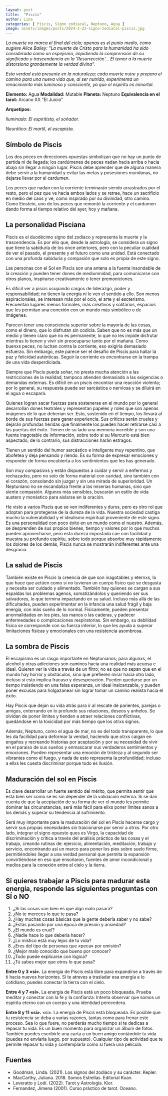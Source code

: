 ```yaml
---
layout: post
title:  "Piscis"
author: Lina
categories: [ Piscis, Signo zodiacal, Neptuno, Agua ]
image: assets/images/posts/2024-2-23-signo-zodiacal-piscis.jpg
---
```


*La muerte no marca el final del ciclo; apenas es el punto medio, como sugiere Alice Bailey: "La muerte de Cristo para la humanidad ha sido considerada como un espejismo, impidiendo la comprensión de su significado y trascendencia en la 'Resurrección'... El temor a la muerte distorsiona grandemente la verdad divina".*

*Esta verdad está presente en la naturaleza; cada muerte nutre y prepara el camino para una nueva vida que, al ser nutrida, experimenta un renacimiento más luminoso y consciente, ya que el espíritu es inmortal.*


**Elemento:** Agua
**Modalidad:** Mutable
**Planeta:** Neptuno
**Equivalencia en el tarot:** Arcano XX "El Juicio"

**Arquetipos:**

*Iluminado: El espiritista, el soñador.*

*Neurótico: El martil, el escapista.*


## Símbolo de Piscis
Los dos peces en direcciones opuestas simbolizan que no hay un punto de partida ni de llegada; los cardúmenes de peces nadan hacia arriba o hacia abajo sin llegar a ningún lugar. Piscis debe aprender que de alguna manera debe servir a la humanidad y evitar las metas y posesiones mundanas, no dejarse llevar por el cardumen.

Los peces que nadan con la corriente terminarán siendo arrastrados por el resto, pero el pez que ve hacia ambos lados y se retrae, hace un sacrificio en medio del caos y ve, como inspirado por su divinidad, otro camino. Como Einstein, uno de los peces que remontó la corriente y el cardumen dando forma al tiempo relativo del ayer, hoy y mañana.

## La personalidad Pisciana

Piscis es el duodécimo signo del zodíaco y representa la muerte y la trascendencia. Es por ello que, desde la astrología, se considera un signo que tiene la sabiduría de los once anteriores, pero con la peculiar cualidad de ver el pasado, el presente y el futuro como una unidad. Está conectado con una profunda sabiduría y compasión que solo es propia de este signo.

Las personas con el Sol en Piscis son una antena a la fuente insondable de la creación y pueden tener dones de mediumnidad, para comunicarse con otros planos, inspirarse creativamente o tener premoniciones.

Es difícil ver a piscis ocupando cargos de liderazgo, poder y responsabilidad; no tienen la energía ni le ven el sentido a ello. Son menos aspiracionales, se interesan más por el ocio, el arte y el esoterismo. Frecuentan lugares menos formales, más creativos y solitarios, espacios que les permitan una conexión con un mundo más simbólico o de imágenes.

Parecen tener una consciencia superior sobre la mayoría de las cosas, como el dinero, que lo disfrutan sin codicia. Saben que no es más que un medio y tienen claro que no es permanente, lo que no les impide disfrutar mientras lo tienen y vivir sin preocuparse tanto por el mañana. Como buenxs peces, no luchan contra la corriente, eso exigiría demasiado esfuerzo. Sin embargo, este parece ser el desafío de Piscis para hallar la paz y felicidad auténticas. Seguir la corriente es encontrarse en la trampa de una vida desperdiciada.

Siempre que Piscis pueda soñar, no presta mucha atención a las restricciones de la realidad, tampoco atienden demasiado a las exigencias o demandas externas. Es difícil en un piscis encontrar una reacción violenta; por lo general, su respuesta puede ser sarcástica o nerviosa y se diluirá en el agua o escapará.

Quienes logran sacar fuerzas para sostenerse en el mundo por lo general desarrollan dones teatrales y representan papeles y roles que son apenas imágenes de lo que deberían ser. Esto, sostenido en el tiempo, los llevará al borde de sus fuerzas para ganar experiencia. Sus críticxs serán crueles y dejarán profundas heridas que finalmente los pueden hacer retirarse casi a las puertas del éxito. Tienen de su lado una memoria increíble y son una fuente inagotable de información, sobre todo si su Mercurio está bien aspectado; de lo contrario, sus distracciones harán estragos.

Tienen un sentido del humor sarcástico e inteligente muy repentino, que abofetea y deja pensando y riendo. Es su forma de expresar emociones y responder de forma encubierta a los sentimientos que les has generado.

Son muy compasivxs y están dispuestxs a cuidar y servir a enfermxs y rechazadxs, pero no solo de forma material con caridad, sino también con el corazón, consolando sin juzgar y sin una mirada de superioridad. Un Neptuniano no se escandaliza frente a las miserias humanas, sino que siente compasión. Algunxs más sensibles, buscarán un estilo de vida austero y monástico para aislarse en la oración.

He visto a varios Piscis que se ven indiferentes y duros, pero es otro rol que adoptan para protegerse de la dureza de la vida. Nuestra sociedad castiga mucho la vulnerabilidad y el idealismo espiritual proveniente de este signo. Es una personalidad con poco éxito en un mundo como el nuestro. Además, se desprenden de sus propios bienes, tiempo y valores por lo que muchxs pueden aprovecharse, pero esta dureza impostada cae con facilidad y muestra su profundo espíritu, sobre todo porque absorbe muy rápidamente los dolores de los demás, Piscis nunca se mostrarán indiferentes ante una desgracia.

## La salud de Piscis

También existe en Piscis la creencia de que son inagotables y eternxs, lo que hace que actúen como si no tuvieran un cuerpo físico que se desgasta y necesita ser cuidado y alimentado. También hay quienes se cargan a sus espaldas los problemas agenos, somatizándolos y queriendo ser sus salvadores, lo que termina impactando en su salud. Incluso más allá de las dificultades, pueden experimentar en la infancia una salud frágil y baja energía, con más sueño de lo normal. Físicamente, pueden presentar anormalidades en los pies, las manos o las caderas, y padecer enfermedades o complicaciones respiratorias. Sin embargo, su debilidad física se corresponde con su fuerza interior, lo que les ayuda a superar limitaciones físicas y emocionales con una resistencia asombrosa.

## La sombra de Piscis

El escapismo es un rasgo importante en Neptunianos; para algunxs, el alcohol y otras adicciones son caminos hacia una realidad más acuosa e ideal. Quieren ver la vida a través de un filtro; no es que no sepan que en el mundo hay horror y obstáculos, sino que prefieren mirar hacia otro lado, incluso si esto implica fracaso y desesperación. Pueden quedarse por un tiempo insistiendo en una falsa esperanza, un ideal inalcanzable, y pueden poner excusas para holgazanear sin lograr tomar un camino realista hacia el éxito. 

Hay Piscis que dejan su vida atrás para ir al rescate de parientes, parejas o amigos, enterrando en lo profundo sus relaciones, deseos y anhelos. Se olvidan de poner límites y tienden a atraer relaciones conflictivas, quedándose en la toxicidad por más tiempo que los otrxs signos.

Además, Neptuno, como el agua de mar, no es del todo transparente, lo que les da facilidad para deformar la verdad, haciendo que otrxs caigan en engaños y recreando historias por aceptación y por su necesidad de vivir en el paraíso de sus sueños y enmascarar sus verdaderos sentimientos y emociones. Pueden representar una emoción de tristeza y al segundo ser vibrantes como el fuego, y nada de esto representa la profundidad; incluso a ellxs les cuesta discriminar porque todo es ilusión.

## Maduración del sol en Piscis

Es clave desarrollar un fuerte sentido del mérito, que permita sentir que está bien ser como se es sin depender de la validación externa. Si se dan cuenta de que la aceptación de su forma de ver el mundo les permite dominar las circunstancias, será más fácil para ellxs poner límites sanos a los demás y superar su tendencia al sufrimiento.

Será muy importante para la maduración del sol en Piscis hacerse cargo y servir sus propias necesidades sin traicionarse por servir a otrxs. Por otro lado, integrar el signo opuesto ques es Virgo, la capacidad de discriminación y crítica a través del análisis práctico de las cosas y el trabajo, creando rutinas de: ejercicio, alimentación, meditación, trabajo y  servicio, encontrando así un marco para poner los pies sobre suelo firme, permitiéndoles llegar a una verdad personal que permita la expansión convirtiéndose en eso que ensoñaron, fuentes de amor incondicional y medios para la conexión entre el cielo y la tierra.

## Si quieres trabajar a Piscis para madurar esta energía, responde las siguientes preguntas con SÍ o NO

1. ¿Si las cosas van bien es que algo malo pasará?
2. ¿No te mereces lo que te pasa?
3. ¿Hay muchas cosas básicas que la gente debería saber y no sabe?
4. ¿Estás pasando por una época de presión y ansiedad?
5. ¿El mundo es cruel?
6. ¿Nadie hace lo que debería hacer?
7. ¿Lo místico está muy lejos de tu vida?
8. ¿Eres del tipo de personas que «peca» por omisión?
9. ¿Mejor malo conocido que bueno por conocer?
10. ¿Todo puede explicarse con lógica?
11. ¿Tú sabes mejor que otros lo que pasa?

**Entre 0 y 3 «sí».** La energía de Piscis está libre para expandirse a través de ti hacia nuevos horizontes. Si te atreves a trasladar esa energía a lo cotidiano, puedes conectar la tierra con el cielo.

**Entre 4 y 7 «sí».** La energía de Piscis está un poco bloqueada. Prueba meditar y conectar con la fe y la confianza. Intenta observar que somos un espíritu eterno con un cuerpo y una identidad perecedera.

**Entre 8 y 11 «sí».** «sí». La energía de Piscis está bloqueada. Es posible que tu resistencia se deba a varias razones, tantas como para frenar este proceso. Sea lo que fuere, no perderás mucho tiempo si te dedicas a repasar tu vida. Es un buen momento para organizar un álbum de fotos. También puedes escribirle una carta a un buen amigo contándole tu vida (puedes no enviarla luego, por supuesto). Cualquier tipo de actividad que te permite repasar tu vida y contemplarla como si fuera una película.



## Fuentes

* Goodman, Linda. (2021). Los signos del zodiaco y su carácter. Kepler.
* MacCarthy, Juliana. 2018. Somos Estrellas. Editorial Koan. 
* Leveratto y Lodi. (2022). Tarot y Astrología. Kier.
* Fernandez, Jimena (2001). Curso práctico de tarot. Oceano.

